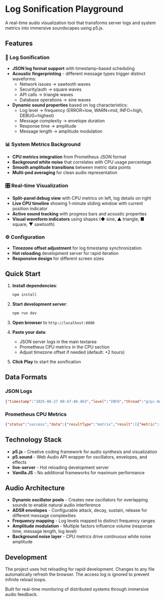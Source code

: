 # Log Sonification Playground

A real-time audio visualization tool that transforms server logs and system metrics into immersive soundscapes using p5.js.

## Features

### 🎵 Log Sonification
- **JSON log format support** with timestamp-based scheduling
- **Acoustic fingerprinting** - different message types trigger distinct waveforms:
  - Network issues → sawtooth waves
  - Security/auth → square waves  
  - API calls → triangle waves
  - Database operations → sine waves
- **Dynamic sound properties** based on log characteristics:
  - Log level → frequency (ERROR=low, WARN=mid, INFO=high, DEBUG=highest)
  - Message complexity → envelope duration
  - Response time → amplitude
  - Message length → amplitude modulation

### 📊 System Metrics Background
- **CPU metrics integration** from Prometheus JSON format
- **Background white noise** that correlates with CPU usage percentage
- **Smooth amplitude transitions** between metric data points
- **Multi-pod averaging** for clean audio representation

### 🎛️ Real-time Visualization
- **Split-panel debug view** with CPU metrics on left, log details on right
- **Live CPU timeline** showing 1-minute sliding window with current position indicator
- **Active sound tracking** with progress bars and acoustic properties
- **Visual waveform indicators** using shapes (◆ sine, ▲ triangle, ■ square, ▼ sawtooth)

### ⚙️ Configuration
- **Timezone offset adjustment** for log timestamp synchronization
- **Hot reloading** development server for rapid iteration
- **Responsive design** for different screen sizes

## Quick Start

1. **Install dependencies**:
   ```bash
   npm install
   ```

2. **Start development server**:
   ```bash
   npm run dev
   ```

3. **Open browser** to `http://localhost:8080`

4. **Paste your data**:
   - JSON server logs in the main textarea
   - Prometheus CPU metrics in the CPU section
   - Adjust timezone offset if needed (default: +2 hours)

5. **Click Play** to start the sonification

## Data Formats

### JSON Logs
```json
{"timestamp":"2025-06-27 08:47:40.463","level":"INFO","thread":"grpc-default-executor-6","logger":"com.example.grpc.GrpcLoggingRequest","message":"[gRPC] Call received: method=com.example.grpc.ping.PingService/Ping, from=/192.168.1.100:44922","context":"default"}
```

### Prometheus CPU Metrics
```json
{"status":"success","data":{"resultType":"matrix","result":[{"metric":{"container":"app-service","pod":"app-service-0"},"values":[[1751234003,"2.44"],[1751234018,"2.48"]]}]}}
```

## Technology Stack

- **p5.js** - Creative coding framework for audio synthesis and visualization
- **p5.sound** - Web Audio API wrapper for oscillators, envelopes, and effects
- **live-server** - Hot reloading development server
- **Vanilla JS** - No additional frameworks for maximum performance

## Audio Architecture

- **Dynamic oscillator pools** - Creates new oscillators for overlapping sounds to enable natural audio interference
- **ADSR envelopes** - Configurable attack, decay, sustain, release for different message complexities
- **Frequency mapping** - Log levels mapped to distinct frequency ranges
- **Amplitude modulation** - Multiple factors influence volume (response time, message length, log level)
- **Background noise layer** - CPU metrics drive continuous white noise amplitude

## Development

The project uses hot reloading for rapid development. Changes to any file automatically refresh the browser. The access log is ignored to prevent infinite reload loops.

Built for real-time monitoring of distributed systems through immersive audio feedback.